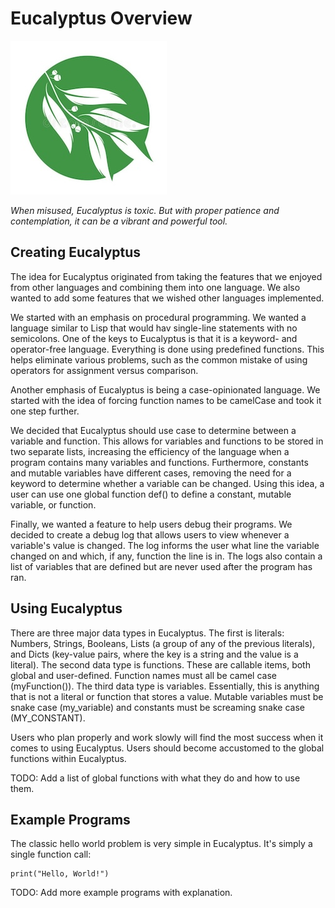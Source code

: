 # Eucalyptus Overview

![Eucalyptus Logo](logo.jpg)

_When misused, Eucalyptus is toxic. But with proper patience and contemplation, it can be a vibrant and powerful tool._

## Creating Eucalyptus

The idea for Eucalyptus originated from taking the features that we enjoyed from other languages and combining them into one language. We also wanted to add some features that we wished other languages implemented.

We started with an emphasis on procedural programming. We wanted a language similar to Lisp that would hav single-line statements with no semicolons. One of the keys to Eucalyptus is that it is a keyword- and operator-free language. Everything is done using predefined functions. This helps eliminate various problems, such as the common mistake of using operators for assignment versus comparison.

Another emphasis of Eucalyptus is being a case-opinionated language. We started with the idea of forcing function names to be camelCase and took it one step further.

We decided that Eucalyptus should use case to determine between a variable and function. This allows for variables and functions to be stored in two separate lists, increasing the efficiency of the language when a program contains many variables and functions. Furthermore, constants and mutable variables have different cases, removing the need for a keyword to determine whether a variable can be changed. Using this idea, a user can use one global function def() to define a constant, mutable variable, or function.

Finally, we wanted a feature to help users debug their programs. We decided to create a debug log that allows users to view whenever a variable's value is changed. The log informs the user what line the variable changed on and which, if any, function the line is in. The logs also contain a list of variables that are defined but are never used after the program has ran.

## Using Eucalyptus

There are three major data types in Eucalyptus. The first is literals: Numbers, Strings, Booleans, Lists (a group of any of the previous literals), and Dicts (key-value pairs, where the key is a string and the value is a literal). The second data type is functions. These are callable items, both global and user-defined. Function names must all be camel case (myFunction()). The third data type is variables. Essentially, this is anything that is not a literal or function that stores a value. Mutable variables must be snake case (my_variable) and constants must be screaming snake case (MY_CONSTANT).

Users who plan properly and work slowly will find the most success when it comes to using Eucalyptus. Users should become accustomed to the global functions within Eucalyptus.

TODO: Add a list of global functions with what they do and how to use them.

## Example Programs

The classic hello world problem is very simple in Eucalyptus. It's simply a single function call:

```
print("Hello, World!")
```

TODO: Add more example programs with explanation.
